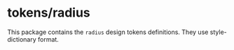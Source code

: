 # tokens/radius

This package contains the `radius` design tokens definitions.
They use style-dictionary format.
